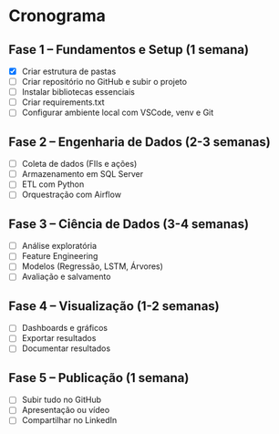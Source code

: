 # Cronograma

## Fase 1 – Fundamentos e Setup (1 semana)
- [x] Criar estrutura de pastas
- [ ] Criar repositório no GitHub e subir o projeto
- [ ] Instalar bibliotecas essenciais
- [ ] Criar requirements.txt
- [ ] Configurar ambiente local com VSCode, venv e Git

## Fase 2 – Engenharia de Dados (2-3 semanas)
- [ ] Coleta de dados (FIIs e ações)
- [ ] Armazenamento em SQL Server
- [ ] ETL com Python
- [ ] Orquestração com Airflow

## Fase 3 – Ciência de Dados (3-4 semanas)
- [ ] Análise exploratória
- [ ] Feature Engineering
- [ ] Modelos (Regressão, LSTM, Árvores)
- [ ] Avaliação e salvamento

## Fase 4 – Visualização (1-2 semanas)
- [ ] Dashboards e gráficos
- [ ] Exportar resultados
- [ ] Documentar resultados

## Fase 5 – Publicação (1 semana)
- [ ] Subir tudo no GitHub
- [ ] Apresentação ou vídeo
- [ ] Compartilhar no LinkedIn
